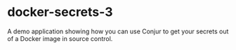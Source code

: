 # docker-secrets-3

A demo application showing how you can use Conjur to
get your secrets out of a Docker image in source control.
